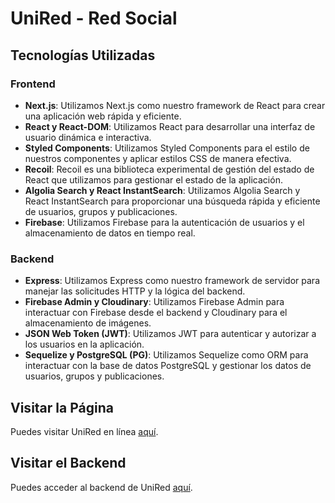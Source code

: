 # UniRed - Red Social 

## Tecnologías Utilizadas

### Frontend

- **Next.js**: Utilizamos Next.js como nuestro framework de React para crear una aplicación web rápida y eficiente.
- **React y React-DOM**: Utilizamos React para desarrollar una interfaz de usuario dinámica e interactiva.
- **Styled Components**: Utilizamos Styled Components para el estilo de nuestros componentes y aplicar estilos CSS de manera efectiva.
- **Recoil**: Recoil es una biblioteca experimental de gestión del estado de React que utilizamos para gestionar el estado de la aplicación.
- **Algolia Search y React InstantSearch**: Utilizamos Algolia Search y React InstantSearch para proporcionar una búsqueda rápida y eficiente de usuarios, grupos y publicaciones.
- **Firebase**: Utilizamos Firebase para la autenticación de usuarios y el almacenamiento de datos en tiempo real.

### Backend

- **Express**: Utilizamos Express como nuestro framework de servidor para manejar las solicitudes HTTP y la lógica del backend.
- **Firebase Admin y Cloudinary**: Utilizamos Firebase Admin para interactuar con Firebase desde el backend y Cloudinary para el almacenamiento de imágenes.
- **JSON Web Token (JWT)**: Utilizamos JWT para autenticar y autorizar a los usuarios en la aplicación.
- **Sequelize y PostgreSQL (PG)**: Utilizamos Sequelize como ORM para interactuar con la base de datos PostgreSQL y gestionar los datos de usuarios, grupos y publicaciones.

## Visitar la Página

Puedes visitar UniRed en línea [aquí](https://red-social-omega.vercel.app/).

## Visitar el Backend

Puedes acceder al backend de UniRed [aquí](https://red-social-node.onrender.com).

